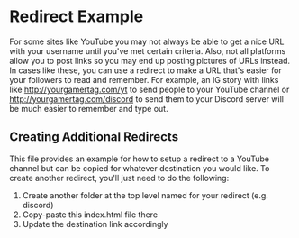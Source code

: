 # Redirect Example
For some sites like YouTube you may not always be able to get a nice URL with
your username until you've met certain criteria. Also, not all platforms allow
you to post links so you may end up posting pictures of URLs instead. In cases
like these, you can use a redirect to make a URL that's easier for your
followers to read and remember. For example, an IG story with links like
http://yourgamertag.com/yt to send people to your YouTube channel or
http://yourgamertag.com/discord to send them to your Discord server will be much
easier to remember and type out.

## Creating Additional Redirects
This file provides an example for how to setup a redirect to a YouTube channel
but can be copied for whatever destination you would like. To create another
redirect, you'll just need to do the following:
1. Create another folder at the top level named for your redirect (e.g. discord)
2. Copy-paste this index.html file there
3. Update the destination link accordingly
